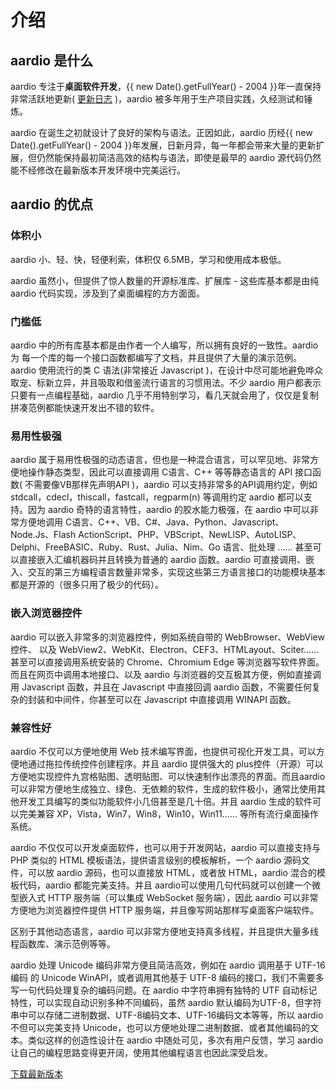 # 介绍

## aardio 是什么

aardio 专注于**桌面软件开发**，{{ new Date().getFullYear() - 2004  }}年一直保持非常活跃地更新( [更新日志](https://ide.update.aardio.com/log/) )，aardio 被多年用于生产项目实践，久经测试和锤炼。

aardio 在诞生之初就设计了良好的架构与语法。正因如此，aardio 历经{{ new Date().getFullYear() - 2004  }}年发展，日新月异，每一年都会带来大量的更新扩展，但仍然能保持最初简洁高效的结构与语法，即使是最早的 aardio 源代码仍然能不经修改在最新版本开发环境中完美运行。

## aardio 的优点

### 体积小

aardio 小、轻、快，轻便利索，体积仅 6.5MB，学习和使用成本极低。

aardio 虽然小，但提供了惊人数量的开源标准库、扩展库 - 这些库基本都是由纯 aardio 代码实现，涉及到了桌面编程的方方面面。

### 门槛低

aardio 中的所有库基本都是由作者一个人编写，所以拥有良好的一致性。aardio为 每一个库的每一个接口函数都编写了文档，并且提供了大量的演示范例。aardio 使用流行的类 C 语法(非常接近 Javascript )，在设计中尽可能地避免哗众取宠、标新立异，并且吸取和借鉴流行语言的习惯用法。不少 aardio 用户都表示只要有一点编程基础，aardio 几乎不用特别学习，看几天就会用了，仅仅是复制拼凑范例都能快速开发出不错的软件。

### 易用性极强

aardio 属于易用性极强的动态语言，但也是一种混合语言，可以罕见地、非常方便地操作静态类型，因此可以直接调用 C语言、C++ 等等静态语言的 API 接口函数( 不需要像VB那样先声明API )，aardio 可以支持非常多的API调用约定，例如 stdcall，cdecl，thiscall，fastcall，regparm(n) 等调用约定 aardio 都可以支持。因为 aardio 奇特的语言特性，aardio 的胶水能力极强，在 aardio 中可以非常方便地调用 C语言、C++、VB、C#、Java、Python、Javascript、Node.Js、Flash ActionScript、PHP、VBScript、NewLISP、AutoLISP、Delphi、FreeBASIC、Ruby、Rust、Julia、Nim、Go 语言、批处理 ...... 甚至可以直接嵌入汇编机器码并且转换为普通的 aardio 函数。aardio 可直接调用、嵌入、交互的第三方编程语言数量非常多，实现这些第三方语言接口的功能模块基本都是开源的（很多只用了极少的代码）。

### 嵌入浏览器控件

aardio 可以嵌入非常多的浏览器控件，例如系统自带的 WebBrowser、WebView 控件、 以及 WebView2、WebKit、Electron、CEF3、HTMLayout、Sciter...... 甚至可以直接调用系统安装的 Chrome、Chromium Edge 等浏览器写软件界面。而且在网页中调用本地接口、以及 aardio 与浏览器的交互极其方便，例如直接调用 Javascript 函数，并且在 Javascript 中直接回调 aardio 函数，不需要任何复杂的封装和中间件，你甚至可以在 Javascript 中直接调用 WINAPI 函数。

### 兼容性好

aardio 不仅可以方便地使用 Web 技术编写界面，也提供可视化开发工具，可以方便地通过拖拉传统控件创建程序。并且 aardio 提供强大的 plus控件（开源）可以方便地实现控件九宫格贴图、透明贴图、可以快速制作出漂亮的界面。而且aardio可以非常方便地生成独立、绿色、无依赖的软件，生成的软件极小，通常比使用其他开发工具编写的类似功能软件小几倍甚至是几十倍。并且 aardio 生成的软件可以完美兼容 XP，Vista，Win7，Win8，Win10，Win11...... 等所有流行桌面操作系统。

aardio 不仅仅可以开发桌面软件，也可以用于开发网站，aardio 可以直接支持与 PHP 类似的 HTML 模板语法，提供语言级别的模板解析，一个 aardio 源码文件，可以放 aardio 源码，也可以直接放 HTML，或者放 HTML，aardio 混合的模板代码，aardio 都能完美支持。并且 aardio可以使用几句代码就可以创建一个微型嵌入式 HTTP 服务端（可以集成 WebSocket 服务端），因此 aardio 可以非常方便地为浏览器控件提供 HTTP 服务端，并且像写网站那样写桌面客户端软件。

区别于其他动态语言，aardio 可以非常方便地支持真多线程，并且提供大量多线程函数库、演示范例等等。

aardio 处理 Unicode 编码非常方便且简洁高效，例如在 aardio 调用基于 UTF-16编码 的 Unicode WinAPI，或者调用其他基于 UTF-8 编码的接口，我们不需要多写一句代码处理复杂的编码问题。在 aardio 中字符串拥有独特的 UTF 自动标记特性，可以实现自动识别多种不同编码，虽然 aardio 默认编码为UTF-8，但字符串中可以存储二进制数据、UTF-8编码文本、UTF-16编码文本等等，所以 aardio 不但可以完美支持 Unicode，也可以方便地处理二进制数据、或者其他编码的文本。类似这样的创造性设计在 aardio 中随处可见，多次有用户反馈，学习 aardio 让自己的编程思路变得更开阔，使用其他编程语言也因此深受启发。

[下载最新版本](https://ide.update.aardio.com/releases/aardio.7z)